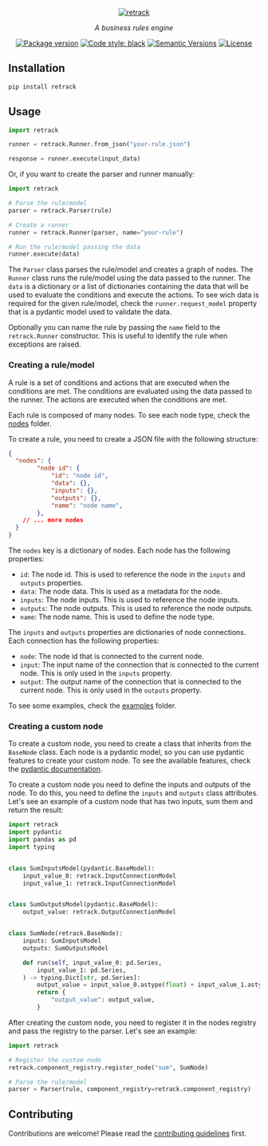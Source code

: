 <p align="center">
  <a href="https://github.com/gabrielguarisa/retrack"><img src="https://raw.githubusercontent.com/gabrielguarisa/retrack/main/logo.png" alt="retrack"></a>
</p>
<p align="center">
    <em>A business rules engine</em>
</p>

<div align="center">

[![Package version](https://img.shields.io/pypi/v/retrack?color=%2334D058&label=pypi%20package)](https://pypi.org/project/retrack/)
[![Code style: black](https://img.shields.io/badge/code%20style-black-000000.svg)](https://github.com/psf/black)
[![Semantic Versions](https://img.shields.io/badge/%20%20%F0%9F%93%A6%F0%9F%9A%80-semantic--versions-e10079.svg)](https://github.com/gabrielguarisa/retrack/releases)
[![License](https://img.shields.io/github/license/gabrielguarisa/retrack)](https://github.com/gabrielguarisa/retrack/blob/main/LICENSE)

</div>


## Installation

```bash
pip install retrack
```

## Usage

```python
import retrack

runner = retrack.Runner.from_json("your-rule.json")

response = runner.execute(input_data)
```

Or, if you want to create the parser and runner manually:

```python
import retrack

# Parse the rule/model
parser = retrack.Parser(rule)

# Create a runner
runner = retrack.Runner(parser, name="your-rule")

# Run the rule/model passing the data
runner.execute(data)
```

The `Parser` class parses the rule/model and creates a graph of nodes. The `Runner` class runs the rule/model using the data passed to the runner. The `data` is a dictionary or a list of dictionaries containing the data that will be used to evaluate the conditions and execute the actions. To see wich data is required for the given rule/model, check the `runner.request_model` property that is a pydantic model used to validate the data.

Optionally you can name the rule by passing the `name` field to the `retrack.Runner` constructor. This is useful to identify the rule when exceptions are raised.

### Creating a rule/model

A rule is a set of conditions and actions that are executed when the conditions are met. The conditions are evaluated using the data passed to the runner. The actions are executed when the conditions are met.

Each rule is composed of many nodes. To see each node type, check the [nodes](https://github.com/gabrielguarisa/retrack/tree/main/retrack/nodes) folder.

To create a rule, you need to create a JSON file with the following structure:

```json
{
  "nodes": {
		"node id": {
			"id": "node id",
			"data": {},
			"inputs": {},
			"outputs": {},
			"name": "node name",
		},
    // ... more nodes
  }
}
```

The `nodes` key is a dictionary of nodes. Each node has the following properties:

- `id`: The node id. This is used to reference the node in the `inputs` and `outputs` properties.
- `data`: The node data. This is used as a metadata for the node.
- `inputs`: The node inputs. This is used to reference the node inputs.
- `outputs`: The node outputs. This is used to reference the node outputs.
- `name`: The node name. This is used to define the node type.

The `inputs` and `outputs` properties are dictionaries of node connections. Each connection has the following properties:

- `node`: The node id that is connected to the current node.
- `input`: The input name of the connection that is connected to the current node. This is only used in the `inputs` property.
- `output`: The output name of the connection that is connected to the current node. This is only used in the `outputs` property.

To see some examples, check the [examples](https://github.com/gabrielguarisa/retrack/tree/main/examples) folder.

### Creating a custom node

To create a custom node, you need to create a class that inherits from the `BaseNode` class. Each node is a pydantic model, so you can use pydantic features to create your custom node. To see the available features, check the [pydantic documentation](https://pydantic-docs.helpmanual.io/).

To create a custom node you need to define the inputs and outputs of the node. To do this, you need to define the `inputs` and `outputs` class attributes. Let's see an example of a custom node that has two inputs, sum them and return the result:

```python
import retrack
import pydantic
import pandas as pd
import typing


class SumInputsModel(pydantic.BaseModel):
    input_value_0: retrack.InputConnectionModel
    input_value_1: retrack.InputConnectionModel


class SumOutputsModel(pydantic.BaseModel):
    output_value: retrack.OutputConnectionModel


class SumNode(retrack.BaseNode):
    inputs: SumInputsModel
    outputs: SumOutputsModel

    def run(self, input_value_0: pd.Series,
        input_value_1: pd.Series,
    ) -> typing.Dict[str, pd.Series]:
        output_value = input_value_0.astype(float) + input_value_1.astype(float)
        return {
            "output_value": output_value,
        }
```

After creating the custom node, you need to register it in the nodes registry and pass the registry to the parser. Let's see an example:

```python
import retrack

# Register the custom node
retrack.component_registry.register_node("sum", SumNode)

# Parse the rule/model
parser = Parser(rule, component_registry=retrack.component_registry)
```

## Contributing

Contributions are welcome! Please read the [contributing guidelines](https://github.com/gabrielguarisa/retrack/tree/main/CONTRIBUTING.md) first.